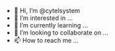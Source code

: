 - 👋 Hi, I’m @cytelsystem
- 👀 I’m interested in ...
- 🌱 I’m currently learning ...
- 💞️ I’m looking to collaborate on ...
- 📫 How to reach me ...

<!---
cytelsystem/cytelsystem is a ✨ special ✨ repository because its `README.md` (this file) appears on your GitHub profile.
You can click the Preview link to take a look at your changes.
--->
